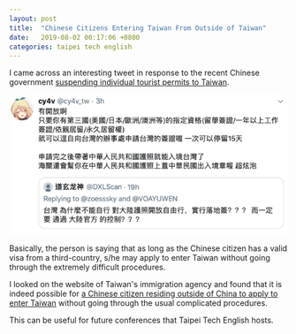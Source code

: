 ```yaml
---
layout: post
title:  "Chinese Citizens Entering Taiwan From Outside of Taiwan"
date:   2019-08-02 00:17:06 +0800
categories: taipei tech english
---
```

I came across an interesting tweet in response to the recent Chinese government [suspending individual tourist permits to Taiwan](https://www.ft.com/content/6ba14934-b35e-11e9-8cb2-799a3a8cf37b).

![Tweet](/assets/images/2019-08-02/tweet.png)

Basically, the person is saying that as long as the Chinese citizen has a valid visa from a third-country, s/he may apply to enter Taiwan without going through the extremely difficult procedures.

I looked on the website of Taiwan's immigration agency and found that it is indeed possible for [a Chinese citizen residing outside of China to apply to enter Taiwan](https://www.immigration.gov.tw/5385/7244/7250/7257/7266/36084/) without going through the usual complicated procedures.

This can be useful for future conferences that Taipei Tech English hosts.
